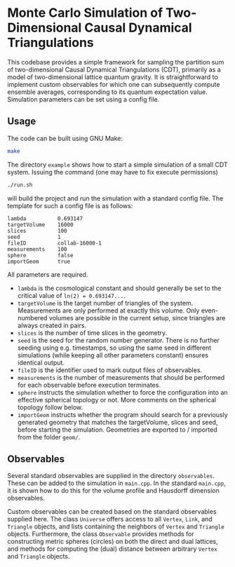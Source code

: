 # Monte Carlo Simulation of Two-Dimensional Causal Dynamical Triangulations

This codebase provides a simple framework for sampling the partition sum of two-dimensional Causal Dynamical Triangulations (CDT), primarily as a model of two-dimensional lattice quantum gravity. It is straightforward to implement custom observables for which one can subsequently compute ensemble averages, corresponding to its quantum expectation value. Simulation parameters can be set using a config file. 

## Usage
The code can be built using GNU Make:
```bash
make
```
The directory `example` shows how to start a simple simulation of a small CDT system. Issuing the command (one may have to fix execute permissions)
```bash
./run.sh
```
will build the project and run the simulation with a standard config file. The template for such a config file is as follows:
```
lambda          0.693147
targetVolume    16000
slices          100
seed            1
fileID          collab-16000-1
measurements    100
sphere          false
importGeom      true
```
All parameters are required. 

- `lambda` is the cosmological constant and should generally be set to the critical value of `ln(2) = 0.693147...`.
- `targetVolume` is the target number of triangles of the system. Measurements are only performed at exactly this volume. Only even-numbered volumes are possible in the current setup, since triangles are always created in pairs.
- `slices` is the number of time slices in the geometry.
- `seed` is the seed for the random number generator. There is no further seeding using e.g. timestamps, so using the same seed in different simulations (while keeping all other parameters constant) ensures identical output.
- `fileID` is the identifier used to mark output files of observables.
- `measurements` is the number of measurements that should be performed for each observable before execution terminates.
- `sphere` instructs the simulation whether to force the configuration into an effective spherical topology or not. More comments on the spherical topology follow below.
- `importGeom` instructs whether the program should search for a previously generated geometry that matches the targetVolume, slices and seed, before starting the simulation. Geometries are exported to / imported from the folder `geom/`.

## Observables
Several standard observables are supplied in the directory `observables`. These can be added to the simulation in `main.cpp`. In the standard `main.cpp`, it is shown how to do this for the volume profile and Hausdorff dimension observables.

Custom observables can be created based on the standard observables supplied here. The class `Universe` offers access to all `Vertex`, `Link`, and `Triangle` objects, and lists containing the neighbors of `Vertex` and `Triangle` objects. Furthermore, the class `Observable` provides methods for constructing metric spheres (circles) on both the direct and dual lattices, and methods for computing the (dual) distance between arbitrary `Vertex` and `Triangle` objects.
